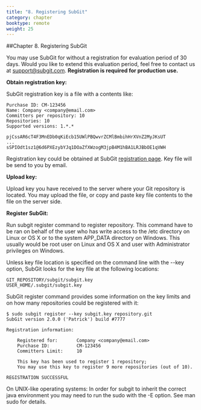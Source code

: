 ```yaml
---
title: "8. Registering SubGit"
category: chapter
booktype: remote
weight: 25
---
```

##Chapter 8. Registering SubGit

You may use SubGit for without a registration for evaluation period of 30 days. Would you like to extend this evaluation period, feel free to contact us at [support@subgit.com](mailto:support@subgit.com). **Registration is required for production use.**

**Obtain registration key:**

SubGit registration key is a file with a contents like:

    Purchase ID: CM-123456
    Name: Company <company@email.com>
    Committers per repository: 10
    Repositories: 10
    Supported versions: 1.*.*

    pjCssAR6cT4F3MnEDb0qKiEcb15UWlPBQwvrZCMlBmbihHrXVnZ2MyJKsUT
    ...
    sSPIOdt1sz1@6d6PXEzybYJq1DOaZfXWzogM3jpB4M1hBA1LRJBbOE1qVWH

Registration key could be obtained at SubGit [registration page](http://subgit.com/register). Key file will be send to you by email.

**Upload key:**

Upload key you have received to the server where your Git repository is located. You may upload the file, or copy and paste key file contents to the file on the server side.

**Register SubGit:**

Run subgit register command to register repository. This command have to be ran on behalf of the user who has write access to the /etc directory on Linux or OS X or to the system APP\_DATA directory on Windows. This usually would be root user on Linux and OS X and user with Administrator privileges on Windows.

Unless key file location is specified on the command line with the --key option, SubGit looks for the key file at the following locations:

    GIT_REPOSITORY/subgit/subgit.key
    USER_HOME/.subgit/subgit.key

SubGit register command provides some information on the key limits and on how many repositories could be registered with it:

    $ sudo subgit register --key subgit.key repository.git
    SubGit version 2.0.0 ('Patrick') build #7777

    Registration information:

        Registered for:       Company <company@email.com>
        Purchase ID:          CM-123456
        Committers Limit:     10

        This key has been used to register 1 repository;
        You may use this key to register 9 more repositories (out of 10).

    REGISTRATION SUCCESSFUL

On UNIX-like operating systems: In order for subgit to inherit the correct java environment you may need to run the sudo with the -E option. See man sudo for details.

[](#up)